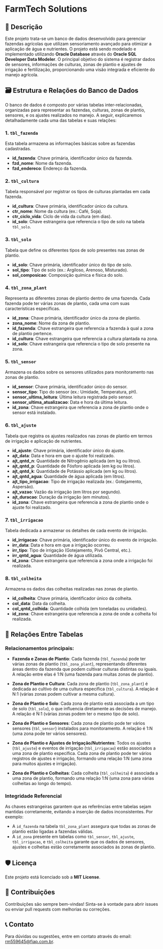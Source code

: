 # FarmTech Solutions

## 📄 Descrição

Este projeto trata-se um banco de dados desenvolvido para gerenciar fazendas agrícolas que utilizam sensoriamento avançado para otimizar a aplicação de água e nutrientes. O projeto está sendo modelado e implementado utilizando **Oracle Database** através do **Oracle SQL Developer Data Modeler**. O principal objetivo do sistema é registrar dados de sensores, informações de culturas, zonas de plantio e ajustes de irrigação e fertilização, proporcionando uma visão integrada e eficiente do manejo agrícola.

## 🗃️ Estrutura e Relações do Banco de Dados

O banco de dados é composto por várias tabelas inter-relacionadas, organizadas para representar as fazendas, culturas, zonas de plantio, sensores, e os ajustes realizados no manejo. A seguir, explicaremos detalhadamente cada uma das tabelas e suas relações:

### 1. **`tbl_fazenda`**
Esta tabela armazena as informações básicas sobre as fazendas cadastradas.

- **id_fazenda**: Chave primária, identificador único da fazenda.
- **fzd_nome**: Nome da fazenda.
- **fzd_endereco**: Endereço da fazenda.

### 2. **`tbl_cultura`**
Tabela responsável por registrar os tipos de culturas plantadas em cada fazenda.

- **id_cultura**: Chave primária, identificador único da cultura.
- **ctr_nome**: Nome da cultura (ex.: Café, Soja).
- **ctr_ciclo_vida**: Ciclo de vida da cultura (em dias).
- **id_solo**: Chave estrangeira que referencia o tipo de solo na tabela `tbl_solo`.

### 3. **`tbl_solo`**
Tabela que define os diferentes tipos de solo presentes nas zonas de plantio.

- **id_solo**: Chave primária, identificador único do tipo de solo.
- **sol_tipo**: Tipo de solo (ex.: Argiloso, Arenoso, Misturado).
- **sol_composicao**: Composição química e física do solo.

### 4. **`tbl_zona_plant`**
Representa as diferentes zonas de plantio dentro de uma fazenda. Cada fazenda pode ter várias zonas de plantio, cada uma com suas características específicas.

- **id_zona**: Chave primária, identificador único da zona de plantio.
- **zona_nome**: Nome da zona de plantio.
- **id_fazenda**: Chave estrangeira que referencia a fazenda à qual a zona de plantio pertence.
- **id_cultura**: Chave estrangeira que referencia a cultura plantada na zona.
- **id_solo**: Chave estrangeira que referencia o tipo de solo presente na zona.

### 5. **`tbl_sensor`**
Armazena os dados sobre os sensores utilizados para monitoramento nas zonas de plantio.

- **id_sensor**: Chave primária, identificador único do sensor.
- **sensor_tipo**: Tipo do sensor (ex.: Umidade, Temperatura, pH).
- **sensor_ultima_leitura**: Última leitura registrada pelo sensor.
- **sensor_ultima_atualizacao**: Data e hora da última leitura.
- **id_zona**: Chave estrangeira que referencia a zona de plantio onde o sensor está instalado.

### 6. **`tbl_ajuste`**
Tabela que registra os ajustes realizados nas zonas de plantio em termos de irrigação e aplicação de nutrientes.

- **id_ajuste**: Chave primária, identificador único do ajuste.
- **ajt_data**: Data e hora em que o ajuste foi realizado.
- **ajt_qntd_n**: Quantidade de Nitrogênio aplicada (em kg ou litros).
- **ajt_qntd_p**: Quantidade de Fósforo aplicada (em kg ou litros).
- **ajt_qntd_k**: Quantidade de Potássio aplicada (em kg ou litros).
- **ajt_qntd_agua**: Quantidade de água aplicada (em litros).
- **ajt_tipo_irrigacao**: Tipo de irrigação realizada (ex.: Gotejamento, Aspersão).
- **ajt_vazao**: Vazão da irrigação (em litros por segundo).
- **ajt_duracao**: Duração da irrigação (em minutos).
- **id_zona**: Chave estrangeira que referencia a zona de plantio onde o ajuste foi realizado.

### 7. **`tbl_irrigacao`**
Tabela dedicada a armazenar os detalhes de cada evento de irrigação.

- **id_irrigacao**: Chave primária, identificador único do evento de irrigação.
- **irr_data**: Data e hora em que a irrigação ocorreu.
- **irr_tipo**: Tipo de irrigação (Gotejamento, Pivô Central, etc.).
- **irr_qntd_agua**: Quantidade de água utilizada.
- **id_zona**: Chave estrangeira que referencia a zona onde a irrigação foi realizada.

### 8. **`tbl_colheita`**
Armazena os dados das colheitas realizadas nas zonas de plantio.

- **id_colheita**: Chave primária, identificador único da colheita.
- **col_data**: Data da colheita.
- **col_qntd_colhida**: Quantidade colhida (em toneladas ou unidades).
- **id_zona**: Chave estrangeira que referencia a zona de onde a colheita foi realizada.
  
## 🔗 Relações Entre Tabelas

### Relacionamentos principais:

- **Fazenda e Zonas de Plantio**: Cada fazenda (`tbl_fazenda`) pode ter várias zonas de plantio (`tbl_zona_plant`), representando diferentes áreas dentro da fazenda que podem cultivar culturas distintas ou iguais. A relação entre elas é 1:N (uma fazenda para muitas zonas de plantio).
  
- **Zona de Plantio e Cultura**: Cada zona de plantio (`tbl_zona_plant`) é dedicada ao cultivo de uma cultura específica (`tbl_cultura`). A relação é N:1 (várias zonas podem cultivar a mesma cultura).

- **Zona de Plantio e Solo**: Cada zona de plantio está associada a um tipo de solo (`tbl_solo`), o que influencia diretamente as decisões de manejo. A relação é N:1 (várias zonas podem ter o mesmo tipo de solo).

- **Zona de Plantio e Sensores**: Cada zona de plantio pode ter vários sensores (`tbl_sensor`) instalados para monitoramento. A relação é 1:N (uma zona pode ter vários sensores).

- **Zona de Plantio e Ajustes de Irrigação/Nutrientes**: Todos os ajustes (`tbl_ajuste`) e eventos de irrigação (`tbl_irrigacao`) estão associados a uma zona de plantio específica. Cada zona de plantio pode ter vários registros de ajustes e irrigação, formando uma relação 1:N (uma zona para muitos ajustes e irrigação).

- **Zona de Plantio e Colheitas**: Cada colheita (`tbl_colheita`) é associada a uma zona de plantio, formando uma relação 1:N (uma zona para várias colheitas ao longo do tempo).

### Integridade Referencial

As chaves estrangeiras garantem que as referências entre tabelas sejam mantidas corretamente, evitando a inserção de dados inconsistentes. Por exemplo:
- A `id_fazenda` na tabela `tbl_zona_plant` assegura que todas as zonas de plantio estão ligadas a fazendas válidas.
- A `id_zona` presente em tabelas como `tbl_sensor`, `tbl_ajuste`, `tbl_irrigacao`, e `tbl_colheita` garante que os dados de sensores, ajustes e colheitas estão corretamente associados às zonas de plantio.

## 🛡️ Licença

Este projeto está licenciado sob a **MIT License**. 

## 🤝 Contribuições

Contribuições são sempre bem-vindas! Sinta-se à vontade para abrir issues ou enviar pull requests com melhorias ou correções.

## 📞 Contato

Para dúvidas ou sugestões, entre em contato através do email: rm559645@fiap.com.br.
